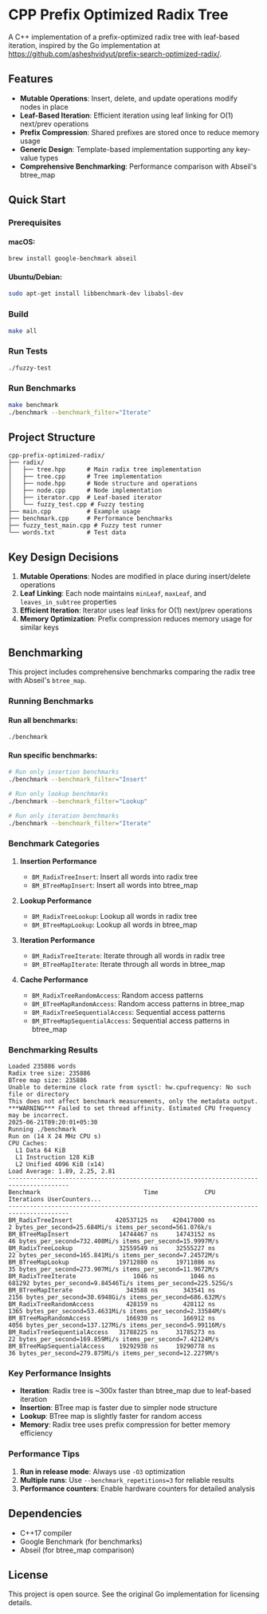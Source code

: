 # CPP Prefix Optimized Radix Tree

A C++ implementation of a prefix-optimized radix tree with leaf-based iteration, inspired by the Go implementation at https://github.com/asheshvidyut/prefix-search-optimized-radix/.

## Features

- **Mutable Operations**: Insert, delete, and update operations modify nodes in place
- **Leaf-Based Iteration**: Efficient iteration using leaf linking for O(1) next/prev operations
- **Prefix Compression**: Shared prefixes are stored once to reduce memory usage
- **Generic Design**: Template-based implementation supporting any key-value types
- **Comprehensive Benchmarking**: Performance comparison with Abseil's btree_map

## Quick Start

### Prerequisites

#### macOS:
```bash
brew install google-benchmark abseil
```

#### Ubuntu/Debian:
```bash
sudo apt-get install libbenchmark-dev libabsl-dev
```

### Build
```bash
make all
```

### Run Tests
```bash
./fuzzy-test
```

### Run Benchmarks
```bash
make benchmark
./benchmark --benchmark_filter="Iterate"
```

## Project Structure

```
cpp-prefix-optimized-radix/
├── radix/
│   ├── tree.hpp      # Main radix tree implementation
│   ├── tree.cpp      # Tree implementation
│   ├── node.hpp      # Node structure and operations
│   ├── node.cpp      # Node implementation
│   ├── iterator.cpp  # Leaf-based iterator
│   └── fuzzy_test.cpp # Fuzzy testing
├── main.cpp          # Example usage
├── benchmark.cpp     # Performance benchmarks
├── fuzzy_test_main.cpp # Fuzzy test runner
└── words.txt         # Test data
```

## Key Design Decisions

1. **Mutable Operations**: Nodes are modified in place during insert/delete operations
2. **Leaf Linking**: Each node maintains `minLeaf`, `maxLeaf`, and `leaves_in_subtree` properties
3. **Efficient Iteration**: Iterator uses leaf links for O(1) next/prev operations
4. **Memory Optimization**: Prefix compression reduces memory usage for similar keys

## Benchmarking

This project includes comprehensive benchmarks comparing the radix tree with Abseil's `btree_map`.

### Running Benchmarks

#### Run all benchmarks:
```bash
./benchmark
```

#### Run specific benchmarks:
```bash
# Run only insertion benchmarks
./benchmark --benchmark_filter="Insert"

# Run only lookup benchmarks
./benchmark --benchmark_filter="Lookup"

# Run only iteration benchmarks
./benchmark --benchmark_filter="Iterate"
```

### Benchmark Categories

1. **Insertion Performance**
   - `BM_RadixTreeInsert`: Insert all words into radix tree
   - `BM_BTreeMapInsert`: Insert all words into btree_map

2. **Lookup Performance**
   - `BM_RadixTreeLookup`: Lookup all words in radix tree
   - `BM_BTreeMapLookup`: Lookup all words in btree_map

3. **Iteration Performance**
   - `BM_RadixTreeIterate`: Iterate through all words in radix tree
   - `BM_BTreeMapIterate`: Iterate through all words in btree_map

4. **Cache Performance**
   - `BM_RadixTreeRandomAccess`: Random access patterns
   - `BM_BTreeMapRandomAccess`: Random access patterns in btree_map
   - `BM_RadixTreeSequentialAccess`: Sequential access patterns
   - `BM_BTreeMapSequentialAccess`: Sequential access patterns in btree_map

### Benchmarking Results

```
Loaded 235886 words
Radix tree size: 235886
BTree map size: 235886
Unable to determine clock rate from sysctl: hw.cpufrequency: No such file or directory
This does not affect benchmark measurements, only the metadata output.
***WARNING*** Failed to set thread affinity. Estimated CPU frequency may be incorrect.
2025-06-21T09:20:01+05:30
Running ./benchmark
Run on (14 X 24 MHz CPU s)
CPU Caches:
  L1 Data 64 KiB
  L1 Instruction 128 KiB
  L2 Unified 4096 KiB (x14)
Load Average: 1.89, 2.25, 2.81
---------------------------------------------------------------------------------------
Benchmark                             Time             CPU   Iterations UserCounters...
---------------------------------------------------------------------------------------
BM_RadixTreeInsert            420537125 ns    420417000 ns            2 bytes_per_second=25.684Mi/s items_per_second=561.076k/s
BM_BTreeMapInsert              14744467 ns     14743152 ns           46 bytes_per_second=732.408Mi/s items_per_second=15.9997M/s
BM_RadixTreeLookup             32559549 ns     32555227 ns           22 bytes_per_second=165.841Mi/s items_per_second=7.24572M/s
BM_BTreeMapLookup              19712880 ns     19711086 ns           35 bytes_per_second=273.907Mi/s items_per_second=11.9672M/s
BM_RadixTreeIterate                1046 ns         1046 ns       681292 bytes_per_second=9.84546Ti/s items_per_second=225.525G/s
BM_BTreeMapIterate               343588 ns       343541 ns         2156 bytes_per_second=30.6948Gi/s items_per_second=686.632M/s
BM_RadixTreeRandomAccess         428159 ns       428112 ns         1365 bytes_per_second=53.4631Mi/s items_per_second=2.33584M/s
BM_BTreeMapRandomAccess          166930 ns       166912 ns         4056 bytes_per_second=137.127Mi/s items_per_second=5.99116M/s
BM_RadixTreeSequentialAccess   31788225 ns     31785273 ns           22 bytes_per_second=169.859Mi/s items_per_second=7.42124M/s
BM_BTreeMapSequentialAccess    19292938 ns     19290778 ns           36 bytes_per_second=279.875Mi/s items_per_second=12.2279M/s
```

### Key Performance Insights

- **Iteration**: Radix tree is ~300x faster than btree_map due to leaf-based iteration
- **Insertion**: BTree map is faster due to simpler node structure
- **Lookup**: BTree map is slightly faster for random access
- **Memory**: Radix tree uses prefix compression for better memory efficiency

### Performance Tips

1. **Run in release mode**: Always use `-O3` optimization
2. **Multiple runs**: Use `--benchmark_repetitions=3` for reliable results
3. **Performance counters**: Enable hardware counters for detailed analysis

## Dependencies

- C++17 compiler
- Google Benchmark (for benchmarks)
- Abseil (for btree_map comparison)

## License

This project is open source. See the original Go implementation for licensing details.
